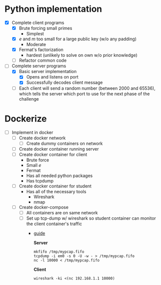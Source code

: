  # Python implementation
 - [x] Complete client programs
   - [x] Brute forcing small primes
     - Simplest
   - [x] *e* and *m* too small for a large public key (w/o any padding)
     - Moderate
   - [x] Fermat's factorization
     - hardest (unlikely to solve on own w/o prior knowledge)
   - [ ] Refactor common code
 - [ ] Complete server programs
   - [x] Basic server implementation
     - [x] Opens and listens on port
     - [x] Successfully decodes client message
   - [ ] Each client will send a random number (between 2000 and 65536), which tells the server which port to use for the next phase of the challenge

# Dockerize
 - [ ] Implement in docker
   - [ ] Create docker network
     - [ ] Create dummy containers on network
   - [ ] Create docker container running server
   - [ ] Create docker container for client
     - Brute force
     - Small *e*
     - Fermat
     - Has all needed python packages
     - Has tcpdump
   - [ ] Create docker container for student
     - Has all of the necessary tools
       - Wireshark
       - nmap
   - [ ] Create docker-compose
     - [ ] All containers are on same network
     - [ ] Set up tcp-dump w/ wireshark so student container can monitor the client container's traffic
       - [guide](https://serverfault.com/questions/362529/how-can-i-sniff-the-traffic-of-remote-machine-with-wireshark)
            
            **Server**
            ```
            mkfifo /tmp/mypcap.fifo
            tcpdump -i em0 -s 0 -U -w - > /tmp/mypcap.fifo
            nc -l 10000 < /tmp/mypcap.fifo
            ```
            **Client**
            ```
            wireshark -ki <(nc 192.168.1.1 10000)
            ```
